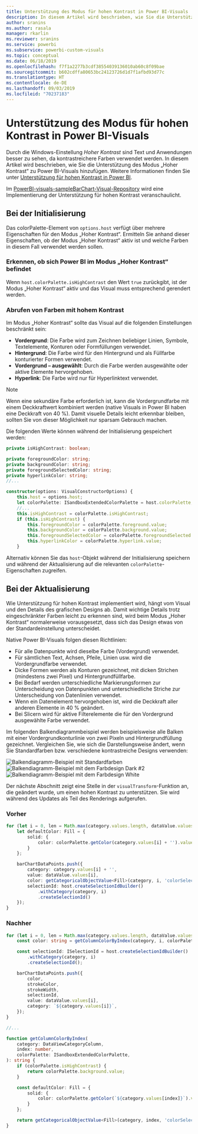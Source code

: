 ```yaml
---
title: Unterstützung des Modus für hohen Kontrast in Power BI-Visuals
description: In diesem Artikel wird beschrieben, wie Sie die Unterstützung des Modus „Hoher Kontrast“ zu Power BI-Visuals hinzufügen.
author: sranins
ms.author: rasala
manager: rkarlin
ms.reviewer: sranins
ms.service: powerbi
ms.subservice: powerbi-custom-visuals
ms.topic: conceptual
ms.date: 06/18/2019
ms.openlocfilehash: f7f1a2277b3cdf38554039136010ab60c8f09bae
ms.sourcegitcommit: b602cdffa80653bc24123726d1d7f1afbd93d77c
ms.translationtype: HT
ms.contentlocale: de-DE
ms.lasthandoff: 09/03/2019
ms.locfileid: "70237183"
---
```

# <a name="high-contrast-mode-support-in-power-bi-visuals"></a>Unterstützung des Modus für hohen Kontrast in Power BI-Visuals

Durch die Windows-Einstellung *Hoher Kontrast* sind Text und Anwendungen besser zu sehen, da kontrastreichere Farben verwendet werden. In diesem Artikel wird beschrieben, wie Sie die Unterstützung des Modus „Hoher Kontrast“ zu Power BI-Visuals hinzufügen. Weitere Informationen finden Sie unter [Unterstützung für hohen Kontrast in Power BI](https://powerbi.microsoft.com/blog/power-bi-desktop-june-2018-feature-summary/#highContrast).

Im [PowerBI-visuals-sampleBarChart-Visual-Repository](https://github.com/Microsoft/PowerBI-visuals-sampleBarChart/commit/61011c82b66ca0d3321868f1d089c65101ca42e6) wird eine Implementierung der Unterstützung für hohen Kontrast veranschaulicht.

## <a name="on-initialization"></a>Bei der Initialisierung

Das colorPalette-Element von `options.host` verfügt über mehrere Eigenschaften für den Modus „Hoher Kontrast“. Ermitteln Sie anhand dieser Eigenschaften, ob der Modus „Hoher Kontrast“ aktiv ist und welche Farben in diesem Fall verwendet werden sollen.

### <a name="detect-that-power-bi-is-in-high-contrast-mode"></a>Erkennen, ob sich Power BI im Modus „Hoher Kontrast“ befindet

Wenn `host.colorPalette.isHighContrast` den Wert `true` zurückgibt, ist der Modus „Hoher Kontrast“ aktiv und das Visual muss entsprechend gerendert werden.

### <a name="get-high-contrast-colors"></a>Abrufen von Farben mit hohem Kontrast

Im Modus „Hoher Kontrast“ sollte das Visual auf die folgenden Einstellungen beschränkt sein:

* **Vordergrund**: Die Farbe wird zum Zeichnen beliebiger Linien, Symbole, Textelemente, Konturen oder Formfüllungen verwendet.
* **Hintergrund**: Die Farbe wird für den Hintergrund und als Füllfarbe konturierter Formen verwendet.
* **Vordergrund – ausgewählt**: Durch die Farbe werden ausgewählte oder aktive Elemente hervorgehoben.
* **Hyperlink**: Die Farbe wird nur für Hyperlinktext verwendet.

> [!NOTE]
> Wenn eine sekundäre Farbe erforderlich ist, kann die Vordergrundfarbe mit einem Deckkraftwert kombiniert werden (native Visuals in Power BI haben eine Deckkraft von 40 %). Damit visuelle Details leicht erkennbar bleiben, sollten Sie von dieser Möglichkeit nur sparsam Gebrauch machen.

Die folgenden Werte können während der Initialisierung gespeichert werden:

```typescript
private isHighContrast: boolean;

private foregroundColor: string;
private backgroundColor: string;
private foregroundSelectedColor: string;
private hyperlinkColor: string;
//...

constructor(options: VisualConstructorOptions) {
    this.host = options.host;
    let colorPalette: ISandboxExtendedColorPalette = host.colorPalette;
    //...
    this.isHighContrast = colorPalette.isHighContrast;
    if (this.isHighContrast) {
        this.foregroundColor = colorPalette.foreground.value;
        this.backgroundColor = colorPalette.background.value;
        this.foregroundSelectedColor = colorPalette.foregroundSelected.value;
        this.hyperlinkColor = colorPalette.hyperlink.value;
    }
```

Alternativ können Sie das `host`-Objekt während der Initialisierung speichern und während der Aktualisierung auf die relevanten `colorPalette`-Eigenschaften zugreifen.

## <a name="on-update"></a>Bei der Aktualisierung

Wie Unterstützung für hohen Kontrast implementiert wird, hängt vom Visual und den Details des grafischen Designs ab. Damit wichtige Details trotz eingeschränkter Farben leicht zu erkennen sind, wird beim Modus „Hoher Kontrast“ normalerweise vorausgesetzt, dass sich das Design etwas von der Standardeinstellung unterscheidet.

Native Power BI-Visuals folgen diesen Richtlinien:

* Für alle Datenpunkte wird dieselbe Farbe (Vordergrund) verwendet.
* Für sämtlichen Text, Achsen, Pfeile, Linien usw. wird die Vordergrundfarbe verwendet.
* Dicke Formen werden als Konturen gezeichnet, mit dicken Strichen (mindestens zwei Pixel) und Hintergrundfüllfarbe.
* Bei Bedarf werden unterschiedliche Markierungsformen zur Unterscheidung von Datenpunkten und unterschiedliche Striche zur Unterscheidung von Datenlinien verwendet.
* Wenn ein Datenelement hervorgehoben ist, wird die Deckkraft aller anderen Elemente in 40 % geändert.
* Bei Slicern wird für aktive Filterelemente die für den Vordergrund ausgewählte Farbe verwendet.

Im folgenden Balkendiagrammbeispiel werden beispielsweise alle Balken mit einer Vordergrundkonturlinie von zwei Pixeln und Hintergrundfüllung gezeichnet. Vergleichen Sie, wie sich die Darstellungsweise ändert, wenn Sie Standardfarben bzw. verschiedene kontrastreiche Designs verwenden:

![Balkendiagramm-Beispiel mit Standardfarben](./media/hc-samplebarchart-standard.png)
![Balkendiagramm-Beispiel mit dem Farbdesign *Dark #2*](./media/hc-samplebarchart-dark2.png)
![Balkendiagramm-Beispiel mit dem Farbdesign *White*](./media/hc-samplebarchart-white.png)

Der nächste Abschnitt zeigt eine Stelle in der `visualTransform`-Funktion an, die geändert wurde, um einen hohen Kontrast zu unterstützen. Sie wird während des Updates als Teil des Renderings aufgerufen.

### <a name="before"></a>Vorher

```typescript
for (let i = 0, len = Math.max(category.values.length, dataValue.values.length); i < len; i++) {
    let defaultColor: Fill = {
        solid: {
            color: colorPalette.getColor(category.values[i] + '').value
        }
    };

    barChartDataPoints.push({
        category: category.values[i] + '',
        value: dataValue.values[i],
        color: getCategoricalObjectValue<Fill>(category, i, 'colorSelector', 'fill', defaultColor).solid.color,
        selectionId: host.createSelectionIdBuilder()
            .withCategory(category, i)
            .createSelectionId()
    });
}
```

### <a name="after"></a>Nachher

```typescript
for (let i = 0, len = Math.max(category.values.length, dataValue.values.length); i < len; i++) {
    const color: string = getColumnColorByIndex(category, i, colorPalette);

    const selectionId: ISelectionId = host.createSelectionIdBuilder()
        .withCategory(category, i)
        .createSelectionId();

    barChartDataPoints.push({
        color,
        strokeColor,
        strokeWidth,
        selectionId,
        value: dataValue.values[i],
        category: `${category.values[i]}`,
    });
}

//...

function getColumnColorByIndex(
    category: DataViewCategoryColumn,
    index: number,
    colorPalette: ISandboxExtendedColorPalette,
): string {
    if (colorPalette.isHighContrast) {
        return colorPalette.background.value;
    }

    const defaultColor: Fill = {
        solid: {
            color: colorPalette.getColor(`${category.values[index]}`).value,
        }
    };

    return getCategoricalObjectValue<Fill>(category, index, 'colorSelector', 'fill', defaultColor).solid.color;
}
```
